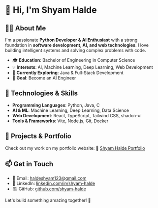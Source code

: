 # 👋 Hi, I'm Shyam Halde

## 🧑‍💻 About Me
I'm a passionate **Python Developer & AI Enthusiast** with a strong foundation in **software development, AI, and web technologies**. I love building intelligent systems and solving complex problems with code.

- 🎓 **Education**: Bachelor of Engineering in Computer Science
- 💡 **Interests**: AI, Machine Learning, Deep Learning, Web Development
- 🚀 **Currently Exploring**: Java & Full-Stack Development
- 🎯 **Goal**: Become an AI Engineer

## 🔧 Technologies & Skills
- **Programming Languages**: Python, Java, C
- **AI & ML**: Machine Learning, Deep Learning, Data Science
- **Web Development**: React, TypeScript, Tailwind CSS, shadcn-ui
- **Tools & Frameworks**: Vite, Node.js, Git, Docker

## 📂 Projects & Portfolio
Check out my work on my portfolio website:
🔗 [Shyam Halde Portfolio](https://shyamhalde.vercel.app/)

## 📫 Get in Touch
- 📧 Email: [haldeshyam123@gmail.com](mailto:haldeshyam123@gmail.com)
- 💼 LinkedIn: [linkedin.com/in/shyam-halde](https://linkedin.com/in/shyam-halde)
- 🏗 GitHub: [github.com/shyam-halde](https://github.com/shyam-halde)

Let's build something amazing together! 🚀
